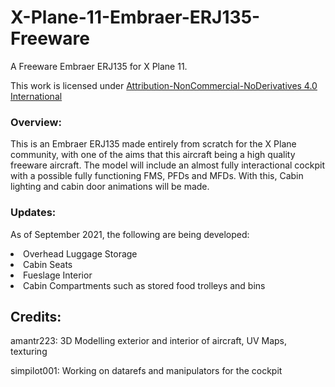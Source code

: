 # X-Plane-11-Embraer-ERJ135-Freeware

A Freeware Embraer ERJ135 for X Plane 11.

This work is licensed under <a href="https://creativecommons.org/licenses/by-nc-nd/4.0/">Attribution-NonCommercial-NoDerivatives 4.0 International</a>

<h3>Overview:</h3>

This is an Embraer ERJ135 made entirely from scratch for the X Plane community, with one of the aims that this aircraft being a high quality freeware aircraft. The model will include an almost fully interactional cockpit with a possible fully functioning FMS, PFDs and MFDs. With this, Cabin lighting and cabin door animations will be made.

<h3>Updates:</h3>

As of September 2021, the following are being developed:
<li>Overhead Luggage Storage</ul>
<li>Cabin Seats</li>
<li>Fueslage Interior</li>
<li>Cabin Compartments such as stored food trolleys and bins</li>

<h2>Credits:</h2>

amantr223: 3D Modelling exterior and interior of aircraft, UV Maps, texturing

simpilot001: Working on datarefs and manipulators for the cockpit
